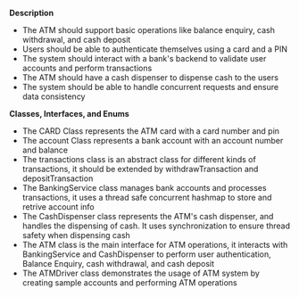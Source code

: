 **Description**
- The ATM should support basic operations like balance enquiry, cash withdrawal, and cash deposit 
- Users should be able to authenticate themselves using a card and a PIN 
- The system should interact with a bank's backend to validate user accounts and perform transactions 
- The ATM should have a cash dispenser to dispense cash to the users 
- The system should be able to handle concurrent requests and ensure data consistency 


**Classes, Interfaces, and Enums**
- The CARD Class represents the ATM card with a card number and pin 
- The account Class represents a bank account with an account number and balance
- The transactions class is an abstract class for different kinds of transactions, it should be extended by withdrawTransaction and depositTransaction 
- The BankingService class manages bank accounts and processes transactions, it uses a thread safe concurrent hashmap to store and retrive account info 
- The CashDispenser class represents the ATM's cash dispenser, and handles the dispensing of cash. It uses synchronization to ensure thread safety when dispensing cash 
- The ATM class is the main interface for ATM operations, it interacts with BankingService and CashDispenser to perform user authentication, Balance Enquiry, cash withdrawal, and cash deposit 
- The ATMDriver class demonstrates the usage of ATM system by creating sample accounts and performing ATM operations 